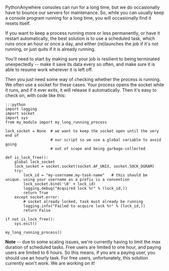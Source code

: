 
<!--
.. title: Long running tasks
.. slug: LongRunningTasks
.. date: 2015-05-13 14:35:28 UTC+01:00
.. tags:
.. category:
.. link:
.. description:
.. type: text
-->




PythonAnywhere consoles can run for a long time, but we do occasionally have to bounce our servers for maintenance. So, while you can usually keep a console program running for a long time, you will occasionally find it resets itself.

If you want to keep a process running more or less permanently, or have it restart automatically, the best solution is to use a scheduled task, which runs once an hour or once a day, and either (re)launches the job if it's not running, or just quits if it is already running.

You'll need to start by making sure your job is resilient to being terminated unexpectedly -- make it save its data every so often, and make sure it is able to resume work wherever it is left off.

Then you just need some way of checking whether the process is running. We often use a socket for these cases. Your process opens the socket while it runs, and if it ever exits, it will release it automatically. Then it's easy to check on, with code like this:

    :::python
    import logging
    import socket
    import sys
    from my_module import my_long_running_process

    lock_socket = None  # we want to keep the socket open until the very end of
                        # our script so we use a global variable to avoid going
                        # out of scope and being garbage-collected

    def is_lock_free():
        global lock_socket
        lock_socket = socket.socket(socket.AF_UNIX, socket.SOCK_DGRAM)
        try:
            lock_id = "my-username.my-task-name"   # this should be unique. using your username as a prefix is a convention
            lock_socket.bind('\0' + lock_id)
            logging.debug("Acquired lock %r" % (lock_id,))
            return True
        except socket.error:
            # socket already locked, task must already be running
            logging.info("Failed to acquire lock %r" % (lock_id,))
            return False

    if not is_lock_free():
        sys.exit()

    my_long_running_process()


**Note** -- due to some scaling issues, we're currently having to limit the max duration of scheduled tasks.  Free users are limited to one hour, and paying users are limited to 6 hours.  So this means, if you are a paying user, you should use an hourly task.  For free users, unfortunately, this solution currently won't work.  We are working on it!

